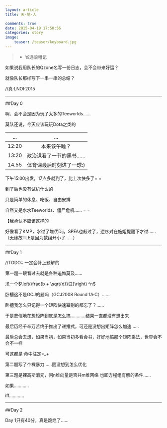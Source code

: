 ```yaml
---
layout: article
title: 天·地·人

comments: true
date: 2015-04-19 17:50:56
categories: story
image:
    teaser: /teaser/keyboard.jpg
---
```


>* 省选滚粗记

如果说我用队长的Qzone名写一份日志，会不会带来好运？

就像队长那样写下一串一串的总结？

//真·LNOI·2015

-----
##Day 0

啊、会不会是因为玩了太多的Teeworlds……

莫队还说，今天应该玩玩Dota之类的

|...|...|
| ------------- |:-------------:|
|12:20|本来该午睡？|
|13:20|政治课看了一节的黑书……|
|14.55|体育课最后时刻进了一球:)|

下午15:00出发，17点多就到了，比上次快多了= =

到了后也没有试机什么的

只是简单的休息、吃饭、自由安排

自然又是水水Teeworlds、僵尸危机……
= =

【我承认不应该这样的

好像看了KMP，水过了堆优Dij，SPFA也敲过了，逆序对在施姐提醒下才过……（无缘故TLE是因为数组开小了……）

-----
##Day 1

//TODO:: 一定会补上题解的

第一题一眼看过去就是各种追悔莫及……

求一个$\left(\frac{b + \sqrt{d}}{2}\right) ^n$

卧槽这不是GCJ的题吗（GCJ2008 Round 1A·C）……

卧槽我怎么只记得一个矩阵快速幂别的都忘了？……

于是悲催地在想矩阵到底是怎么搞…………结果一直都没有想出来

最后历经千辛万苦终于推出了递推式，可还是没想出矩阵怎么加速……

最后总会去想，如果当初，如果当初多看会书，好好地搞那个矩阵乘法，世界会不会不一样

可这都是·命中注定=_+

第二题写了个裸暴力……囧没想到怎么优化

第三题是裸高斯消元，问n维向量是否共m维网络
也即方程组有解的条件……

如果…………

iff…………


-----
##Day 2

Day 1只有40分，真是跪烂了……